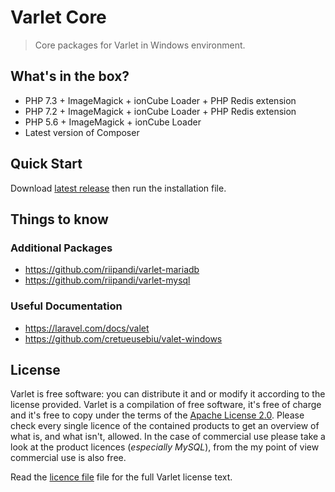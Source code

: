 # Varlet Core

> Core packages for Varlet in Windows environment.

## What's in the box?

- PHP 7.3 + ImageMagick + ionCube Loader + PHP Redis extension
- PHP 7.2 + ImageMagick + ionCube Loader + PHP Redis extension
- PHP 5.6 + ImageMagick + ionCube Loader
- Latest version of Composer

## Quick Start

Download [latest release](https://github.com/riipandi/varlet-core/releases) then run the installation file.

## Things to know

### Additional Packages

- <https://github.com/riipandi/varlet-mariadb>
- <https://github.com/riipandi/varlet-mysql>
<!-- - <https://github.com/riipandi/varlet-postgresql> -->
<!-- - <https://github.com/riipandi/varlet-mongodb> -->
<!-- - <https://github.com/riipandi/varlet-redis> -->

### Useful Documentation

- <https://laravel.com/docs/valet>
- <https://github.com/cretueusebiu/valet-windows>

## License

Varlet is free software: you can distribute it and or modify it according to the license provided.
Varlet is a compilation of free software, it's free of charge and it's free to copy under the terms
of the [Apache License 2.0](https://choosealicense.com/licenses/apache-2.0/). Please check every
single licence of the contained products to get an overview of what is, and what isn't, allowed.
In the case of commercial use please take a look at the product licences (_especially MySQL_),
from the my point of view commercial use is also free.

Read the [licence file](./license.txt) file for the full Varlet license text.
